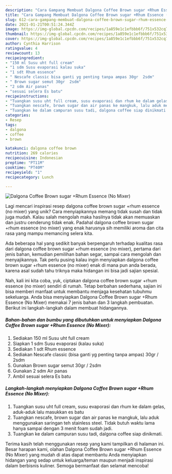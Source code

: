 ```yaml
---
description: "Cara Gampang Membuat Dalgona Coffee Brown sugar +Rhum Essence (No Mixer), Bisa Manjain Lidah"
title: "Cara Gampang Membuat Dalgona Coffee Brown sugar +Rhum Essence (No Mixer), Bisa Manjain Lidah"
slug: 612-cara-gampang-membuat-dalgona-coffee-brown-sugar-rhum-essence-no-mixer-bisa-manjain-lidah
date: 2021-01-21T00:51:24.344Z
image: https://img-global.cpcdn.com/recipes/1a859e1c1efbbb6f/751x532cq70/dalgona-coffee-brown-sugar-rhum-essence-no-mixer-foto-resep-utama.jpg
thumbnail: https://img-global.cpcdn.com/recipes/1a859e1c1efbbb6f/751x532cq70/dalgona-coffee-brown-sugar-rhum-essence-no-mixer-foto-resep-utama.jpg
cover: https://img-global.cpcdn.com/recipes/1a859e1c1efbbb6f/751x532cq70/dalgona-coffee-brown-sugar-rhum-essence-no-mixer-foto-resep-utama.jpg
author: Cynthia Harrison
ratingvalue: 4
reviewcount: 13
recipeingredient:
- "150 ml Susu uht full cream"
- "1 sdm Susu evaporasi kalau suka"
- "1 sdt Rhum essence"
- " Nescafe classic bisa ganti yg penting tanpa ampas 30gr  2sdm"
- " Brown sugar semut 30gr  2sdm"
- "2 sdm Air panas"
- "sesuai selera Es batu"
recipeinstructions:
- "Tuangkan susu uht full cream, susu evaporasi dan rhum ke dalam gelas, aduk-aduk lalu masukkan es batu"
- "Tuangkan nescafe, brown sugar dan air panas ke mangkuk, lalu aduk menggunakan saringan teh stainless steel. Tidak butuh waktu lama hanya sampai dengan 3 menit foam sudah jadi."
- "Tuangkan ke dalam campuran susu tadi, dalgona coffee siap dinikmati."
categories:
- Resep
tags:
- dalgona
- coffee
- brown

katakunci: dalgona coffee brown 
nutrition: 269 calories
recipecuisine: Indonesian
preptime: "PT11M"
cooktime: "PT40M"
recipeyield: "1"
recipecategory: Lunch

---
```



![Dalgona Coffee Brown sugar +Rhum Essence (No Mixer)](https://img-global.cpcdn.com/recipes/1a859e1c1efbbb6f/751x532cq70/dalgona-coffee-brown-sugar-rhum-essence-no-mixer-foto-resep-utama.jpg)

Lagi mencari inspirasi resep dalgona coffee brown sugar +rhum essence (no mixer) yang unik? Cara menyiapkannya memang tidak susah dan tidak juga mudah. Kalau salah mengolah maka hasilnya tidak akan memuaskan dan justru cenderung tidak enak. Padahal dalgona coffee brown sugar +rhum essence (no mixer) yang enak harusnya sih memiliki aroma dan cita rasa yang mampu memancing selera kita.

Ada beberapa hal yang sedikit banyak berpengaruh terhadap kualitas rasa dari dalgona coffee brown sugar +rhum essence (no mixer), pertama dari jenis bahan, kemudian pemilihan bahan segar, sampai cara mengolah dan menyajikannya. Tak perlu pusing kalau ingin menyiapkan dalgona coffee brown sugar +rhum essence (no mixer) enak di mana pun anda berada, karena asal sudah tahu triknya maka hidangan ini bisa jadi sajian spesial.




Nah, kali ini kita coba, yuk, ciptakan dalgona coffee brown sugar +rhum essence (no mixer) sendiri di rumah. Tetap berbahan sederhana, sajian ini bisa memberi manfaat untuk membantu menjaga kesehatan tubuhmu sekeluarga. Anda bisa menyiapkan Dalgona Coffee Brown sugar +Rhum Essence (No Mixer) memakai 7 jenis bahan dan 3 langkah pembuatan. Berikut ini langkah-langkah dalam membuat hidangannya.

<!--inarticleads1-->

##### Bahan-bahan dan bumbu yang dibutuhkan untuk menyiapkan Dalgona Coffee Brown sugar +Rhum Essence (No Mixer):

1. Sediakan 150 ml Susu uht full cream
1. Siapkan 1 sdm Susu evaporasi (kalau suka)
1. Sediakan 1 sdt Rhum essence
1. Sediakan  Nescafe classic (bisa ganti yg penting tanpa ampas) 30gr / 2sdm
1. Gunakan  Brown sugar semut 30gr / 2sdm
1. Gunakan 2 sdm Air panas
1. Ambil sesuai selera Es batu




<!--inarticleads2-->

##### Langkah-langkah menyiapkan Dalgona Coffee Brown sugar +Rhum Essence (No Mixer):

1. Tuangkan susu uht full cream, susu evaporasi dan rhum ke dalam gelas, aduk-aduk lalu masukkan es batu
1. Tuangkan nescafe, brown sugar dan air panas ke mangkuk, lalu aduk menggunakan saringan teh stainless steel. Tidak butuh waktu lama hanya sampai dengan 3 menit foam sudah jadi.
1. Tuangkan ke dalam campuran susu tadi, dalgona coffee siap dinikmati.




Terima kasih telah menggunakan resep yang kami tampilkan di halaman ini. Besar harapan kami, olahan Dalgona Coffee Brown sugar +Rhum Essence (No Mixer) yang mudah di atas dapat membantu Anda menyiapkan hidangan yang sedap untuk keluarga/teman maupun menjadi inspirasi dalam berbisnis kuliner. Semoga bermanfaat dan selamat mencoba!
